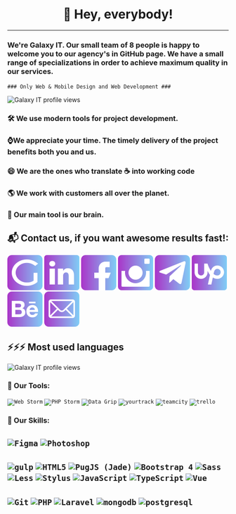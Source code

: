 <h1 align="center">👋 Hey, everybody!</h1>

---
### We're Galaxy IT. Our small team of 8 people is happy to welcome you to our agency's in GitHub page. We have a small range of specializations in order to achieve maximum quality in our services.

~~~
### Only Web & Mobile Design and Web Development ###
~~~

![Galaxy IT profile views][views]

### 🛠 We use modern tools for project development.

### ⌚We appreciate your time. The timely delivery of the project benefits both you and us.

### 😄 We are the ones who translate ☕ into working code

### 🌎 We work with customers all over the planet.

### 🧠 Our main tool is our brain.

## 📬 Contact us, if you want awesome results fast!:

[![website_src]][website]
[![linkedin_src]][linkedin]
[![facebook_src]][facebook]
[![instagram_src]][instagram]
[![telegram_src]][telegram]
[![upwork_src]][upwork]
[![behance_src]][behance]
[![mailto_src]][mailto]

## ⚡⚡⚡ Most used languages
![Galaxy IT profile views][stats]

### 🔨 Our Tools:
<code><img alt="Web Storm" width="40" height="40" src="https://cdn.worldvectorlogo.com/logos/webstorm-icon.svg" /></code>
<code><img alt="PHP Storm" width="40" height="40" src="https://cdn.worldvectorlogo.com/logos/phpstorm-1.svg" /></code>
<code><img alt="Data Grip" width="40" height="40" src="https://cdn.worldvectorlogo.com/logos/datagrip-icon.svg" /></code>
<code><img alt="yourtrack" width="40" height="40" src="https://cdn.worldvectorlogo.com/logos/yourtrack.svg" /></code>
<code><img alt="teamcity" width="40" height="40" src="https://cdn.worldvectorlogo.com/logos/teamcity-icon.svg" /></code>
<code><img alt="trello" width="40" height="40" src="https://cdn.worldvectorlogo.com/logos/trello.svg" /></code>

### 🔨 Our Skills:
<code><img alt="Figma" width="40" height="40" src="https://cdn.worldvectorlogo.com/logos/figma-1.svg" /></code>
<code><img alt="Photoshop" width="40" src="https://cdn.worldvectorlogo.com/logos/photoshop-cc.svg" /></code>
---
<code><img alt="gulp" width="15" height="40" src="https://cdn.worldvectorlogo.com/logos/gulp.svg" /></code>
<code><img alt="HTML5" width="40" src="https://image.flaticon.com/icons/svg/226/226269.svg" /></code>
<code><img alt="PugJS (Jade)" width="40" height="40" src="https://cdn.worldvectorlogo.com/logos/pug.svg" /></code>
<code><img alt="Bootstrap 4" width="40" height="40" src="https://cdn.worldvectorlogo.com/logos/bootstrap-4.svg" /></code>
<code><img alt="Sass" width="60" height="40" src="https://cdn.worldvectorlogo.com/logos/sass-1.svg" /></code>
<code><img alt="Less" width="60" height="40" src="https://cdn.worldvectorlogo.com/logos/less-63.svg" /></code>
<code><img alt="Stylus" width="60" height="40" src="https://cdn.worldvectorlogo.com/logos/stylus-1.svg" /></code>
<code><img alt="JavaScript" width="40" src="https://cdn.worldvectorlogo.com/logos/javascript.svg" /></code>
<code><img alt="TypeScript" width="40" src="https://cdn.worldvectorlogo.com/logos/typescript.svg" /></code>
<code><img alt="Vue" width="40" height="40" src="https://cdn.worldvectorlogo.com/logos/vue-js-1.svg" /></code>
---
<code><img alt="Git" width="40" src="https://cdn.worldvectorlogo.com/logos/git-icon.svg" /></code>
<code><img alt="PHP" width="80" height="40" src="https://cdn.worldvectorlogo.com/logos/php-1.svg" /></code>
<code><img alt="Laravel" width="40" src="https://cdn.worldvectorlogo.com/logos/laravel-2.svg" /></code>
<code><img alt="mongodb" width="40" height="40" src="https://cdn.worldvectorlogo.com/logos/mongodb-icon-1.svg" /></code>
<code><img alt="postgresql" width="40" src="https://cdn.worldvectorlogo.com/logos/postgresql.svg" /></code>
---

[website]: https://galaxy-it.net/ "Galaxy IT The Team of web Development"
[website_src]: https://raw.githubusercontent.com/Galaxy-IT/Galaxy-IT/675004d7f4f4e7a6b54ce431b85bf619eefcb1c8/icon/website.svg "Galaxy IT The Team of web Development"

[linkedin]: https://www.linkedin.com/company/llc-galaxy-it/ "Galaxy IT in Linkedin"
[linkedin_src]: https://raw.githubusercontent.com/Galaxy-IT/Galaxy-IT/675004d7f4f4e7a6b54ce431b85bf619eefcb1c8/icon/linkedin.svg "Galaxy IT in Linkedin"

[facebook]: https://www.facebook.com/GalaxyITcompany/ "Official page of Galaxy IT in Facebook"
[facebook_src]: https://raw.githubusercontent.com/Galaxy-IT/Galaxy-IT/675004d7f4f4e7a6b54ce431b85bf619eefcb1c8/icon/facebook.svg "Official page of Galaxy IT in Facebook"

[instagram]: https://www.instagram.com/galaxy_it_company/ "Follow us in Instagramm"
[instagram_src]: https://raw.githubusercontent.com/Galaxy-IT/Galaxy-IT/675004d7f4f4e7a6b54ce431b85bf619eefcb1c8/icon/instagram.svg "Follow us in Instagramm"

[telegram]: https://t.me/galaxy_it "Write message for manager Galaxy IT in Telegramm"
[telegram_src]: https://raw.githubusercontent.com/Galaxy-IT/Galaxy-IT/675004d7f4f4e7a6b54ce431b85bf619eefcb1c8/icon/tg.svg "Write message for manager Galaxy IT in Telegramm"

[upwork]: https://www.upwork.com/ag/galaxy/ "Our Agency's page on UpWork"
[upwork_src]: https://raw.githubusercontent.com/Galaxy-IT/Galaxy-IT/675004d7f4f4e7a6b54ce431b85bf619eefcb1c8/icon/up.svg "Our Agency's page on UpWork"

[behance]: https://www.behance.net/GalaxyIT/ "Best work in our Portfolio on Behance"
[behance_src]: https://raw.githubusercontent.com/Galaxy-IT/Galaxy-IT/675004d7f4f4e7a6b54ce431b85bf619eefcb1c8/icon/behance.svg "Best work in our Portfolio on Behance"

[mailto]: mailto:hello@galaxy-it.net "To write email for Galaxy IT"
[mailto_src]: https://raw.githubusercontent.com/Galaxy-IT/Galaxy-IT/675004d7f4f4e7a6b54ce431b85bf619eefcb1c8/icon/mail.svg "To write email for Galaxy IT"

[stats]: https://github-readme-stats.vercel.app/api/top-langs/?username=Galaxy-IT&layout=compact "Our Stats"
[views]: https://gpvc.arturio.dev/Galaxy-IT "Profile Views"

[skill_html]: https://image.flaticon.com/icons/svg/226/226269.svg "HTML5"

<!-- later
[gps]: https://pagespeed-insights.herokuapp.com?url=https://galaxy-it.net&theme=dark

![Galaxy-IT's github stats](https://github-readme-stats.vercel.app/api?username=Galaxy-IT&show_icons=true&title_color=fff&icon_color=79ff97&text_color=9f9f9f&bg_color=151515)

[![trophy](https://github-profile-trophy.vercel.app/?username=Galaxy-IT&theme=onedark)](https://github.com/ryo-ma/github-profile-trophy)
-->
